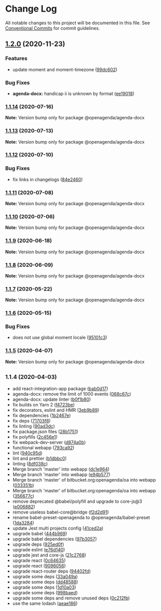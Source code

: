 # Change Log

All notable changes to this project will be documented in this file.
See [Conventional Commits](https://conventionalcommits.org) for commit guidelines.

## [1.2.0](https://bitbucket.org/openagenda/oa/branches/compare/@openagenda/agenda-docx@1.2.0..@openagenda/agenda-docx@1.1.14) (2020-11-23)


### Features

* update moment and moment-timezone ([99dc602](https://bitbucket.org/openagenda/oa/commits/99dc602a8f374a3a2d40c2c7d47908b602dfd878))


### Bug Fixes

* **agenda-docx:** handicap ii is unknown by format ([ee19018](https://bitbucket.org/openagenda/oa/commits/ee19018d26e7e0bd009ff63a240b93ff6e961769))



### [1.1.14](https://bitbucket.org/openagenda/oa/branches/compare/@openagenda/agenda-docx@1.1.14..@openagenda/agenda-docx@1.1.13) (2020-07-16)

**Note:** Version bump only for package @openagenda/agenda-docx





### [1.1.13](https://bitbucket.org/openagenda/oa/branches/compare/@openagenda/agenda-docx@1.1.13..@openagenda/agenda-docx@1.1.12) (2020-07-13)

**Note:** Version bump only for package @openagenda/agenda-docx





### [1.1.12](https://bitbucket.org/openagenda/oa/branches/compare/@openagenda/agenda-docx@1.1.12..@openagenda/agenda-docx@1.1.11) (2020-07-10)


### Bug Fixes

* fix links in changelogs ([84e2460](https://bitbucket.org/openagenda/oa/commits/84e24609981f4ee3bb9e34ef52109d74abe97a62))



### [1.1.11](https://bitbucket.org/openagenda/oa/branches/compare/@openagenda/agenda-docx@1.1.11..@openagenda/agenda-docx@1.1.10) (2020-07-08)

**Note:** Version bump only for package @openagenda/agenda-docx





### [1.1.10](https://bitbucket.org/openagenda/oa/branches/compare/@openagenda/agenda-docx@1.1.10..@openagenda/agenda-docx@1.1.9) (2020-07-06)

**Note:** Version bump only for package @openagenda/agenda-docx





### [1.1.9](https://bitbucket.org/openagenda/oa/branches/compare/@openagenda/agenda-docx@1.1.9..@openagenda/agenda-docx@1.1.8) (2020-06-18)

**Note:** Version bump only for package @openagenda/agenda-docx





### [1.1.8](https://bitbucket.org/openagenda/oa/branches/compare/@openagenda/agenda-docx@1.1.8..@openagenda/agenda-docx@1.1.7) (2020-06-09)

**Note:** Version bump only for package @openagenda/agenda-docx





### [1.1.7](https://bitbucket.org/openagenda/oa/branches/compare/@openagenda/agenda-docx@1.1.7..@openagenda/agenda-docx@1.1.6) (2020-05-22)

**Note:** Version bump only for package @openagenda/agenda-docx





### [1.1.6](https://bitbucket.org/openagenda/oa/branches/compare/@openagenda/agenda-docx@1.1.6..@openagenda/agenda-docx@1.1.5) (2020-05-15)


### Bug Fixes

* does not use global moment locale ([95101c3](https://bitbucket.org/openagenda/oa/commits/95101c3bade5aa224003d3ec716571548aeb0d97))



### [1.1.5](https://bitbucket.org/openagenda/oa/branches/compare/@openagenda/agenda-docx@1.1.5..@openagenda/agenda-docx@1.1.4) (2020-04-07)

**Note:** Version bump only for package @openagenda/agenda-docx





## <small>1.1.4 (2020-04-03)</small>

* add react-integration-app package ([bab0d17](https://bitbucket.org/openagenda/oa/commits/bab0d17))
* agenda-docx: remove the limit of 1000 events ([068c67c](https://bitbucket.org/openagenda/oa/commits/068c67c))
* agenda-docx: update linter ([b0f1b80](https://bitbucket.org/openagenda/oa/commits/b0f1b80))
* fix builds on Yarn 2 ([f4723be](https://bitbucket.org/openagenda/oa/commits/f4723be))
* fix decorators, eslint and HMR ([3eb9b89](https://bitbucket.org/openagenda/oa/commits/3eb9b89))
* fix dependencies ([1b2467e](https://bitbucket.org/openagenda/oa/commits/1b2467e))
* fix deps ([71703f8](https://bitbucket.org/openagenda/oa/commits/71703f8))
* fix linting ([90ad3dc](https://bitbucket.org/openagenda/oa/commits/90ad3dc))
* fix package.json files ([28b1751](https://bitbucket.org/openagenda/oa/commits/28b1751))
* fix polyfills ([2c456e1](https://bitbucket.org/openagenda/oa/commits/2c456e1))
* fix webpack-dev-server ([d874a0b](https://bitbucket.org/openagenda/oa/commits/d874a0b))
* functional webapp ([793ca92](https://bitbucket.org/openagenda/oa/commits/793ca92))
* lint ([940c95d](https://bitbucket.org/openagenda/oa/commits/940c95d))
* lint and prettier ([b1dbbc0](https://bitbucket.org/openagenda/oa/commits/b1dbbc0))
* linting ([8df038c](https://bitbucket.org/openagenda/oa/commits/8df038c))
* Merge branch 'master' into webapp ([dc1e964](https://bitbucket.org/openagenda/oa/commits/dc1e964))
* Merge branch 'master' into webapp ([e94b577](https://bitbucket.org/openagenda/oa/commits/e94b577))
* Merge branch 'master' of bitbucket.org:openagenda/oa into webapp ([033351b](https://bitbucket.org/openagenda/oa/commits/033351b))
* Merge branch 'master' of bitbucket.org:openagenda/oa into webapp ([356677c](https://bitbucket.org/openagenda/oa/commits/356677c))
* remove deprecated @babel/polyfill and upgrade to core-js@3 ([e006882](https://bitbucket.org/openagenda/oa/commits/e006882))
* remove useless babel-core@bridge ([f2d2d91](https://bitbucket.org/openagenda/oa/commits/f2d2d91))
* rename babel-preset-openagenda to @openagenda/babel-preset ([1da3284](https://bitbucket.org/openagenda/oa/commits/1da3284))
* update Jest multi projects config ([41ced2a](https://bitbucket.org/openagenda/oa/commits/41ced2a))
* upgrade babel ([444b969](https://bitbucket.org/openagenda/oa/commits/444b969))
* upgrade babel dependencies ([97b3057](https://bitbucket.org/openagenda/oa/commits/97b3057))
* upgrade deps ([925ed0f](https://bitbucket.org/openagenda/oa/commits/925ed0f))
* upgrade eslint ([e76d140](https://bitbucket.org/openagenda/oa/commits/e76d140))
* upgrade jest and core-js ([21c2768](https://bitbucket.org/openagenda/oa/commits/21c2768))
* upgrade react ([0c64635](https://bitbucket.org/openagenda/oa/commits/0c64635))
* upgrade react ([9096056](https://bitbucket.org/openagenda/oa/commits/9096056))
* upgrade react-router deps ([94402fd](https://bitbucket.org/openagenda/oa/commits/94402fd))
* upgrade some deps ([33a049a](https://bitbucket.org/openagenda/oa/commits/33a049a))
* upgrade some deps ([dd48588](https://bitbucket.org/openagenda/oa/commits/dd48588))
* upgrade some deps ([1d10a03](https://bitbucket.org/openagenda/oa/commits/1d10a03))
* upgrade some deps ([998baed](https://bitbucket.org/openagenda/oa/commits/998baed))
* upgrade some deps and remove unused deps ([0c212fb](https://bitbucket.org/openagenda/oa/commits/0c212fb))
* use the same lodash ([aeae186](https://bitbucket.org/openagenda/oa/commits/aeae186))
